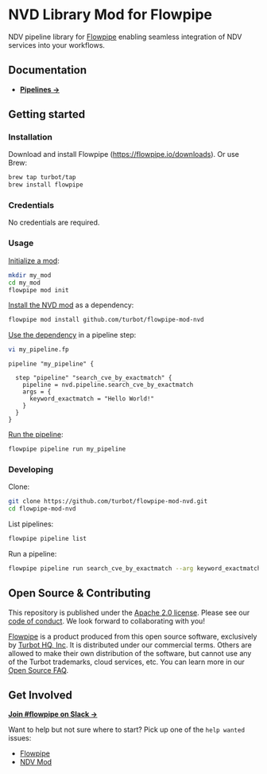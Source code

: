 # NVD Library Mod for Flowpipe

NDV pipeline library for [Flowpipe](https://flowpipe.io) enabling seamless integration of NDV services into your workflows.

## Documentation

- **[Pipelines →](https://hub.flowpipe.io/mods/turbot/nvd/pipelines)**

## Getting started

### Installation

Download and install Flowpipe (https://flowpipe.io/downloads). Or use Brew:

```sh
brew tap turbot/tap
brew install flowpipe
```

### Credentials

No credentials are required.

### Usage

[Initialize a mod](https://flowpipe.io/docs/build/index#initializing-a-mod):

```sh
mkdir my_mod
cd my_mod
flowpipe mod init
```

[Install the NVD mod](https://flowpipe.io/docs/build/mod-dependencies#mod-dependencies) as a dependency:

```sh
flowpipe mod install github.com/turbot/flowpipe-mod-nvd
```

[Use the dependency](https://flowpipe.io/docs/build/write-pipelines/index) in a pipeline step:

```sh
vi my_pipeline.fp
```

```hcl
pipeline "my_pipeline" {

  step "pipeline" "search_cve_by_exactmatch" {
    pipeline = nvd.pipeline.search_cve_by_exactmatch
    args = {
      keyword_exactmatch = "Hello World!"
    }
  }
}
```

[Run the pipeline](https://flowpipe.io/docs/run/pipelines):

```sh
flowpipe pipeline run my_pipeline
```

### Developing

Clone:

```sh
git clone https://github.com/turbot/flowpipe-mod-nvd.git
cd flowpipe-mod-nvd
```

List pipelines:

```sh
flowpipe pipeline list
```

Run a pipeline:

```sh
flowpipe pipeline run search_cve_by_exactmatch --arg keyword_exactmatch="Hello World!"
```

## Open Source & Contributing

This repository is published under the [Apache 2.0 license](https://www.apache.org/licenses/LICENSE-2.0). Please see our [code of conduct](https://github.com/turbot/.github/blob/main/CODE_OF_CONDUCT.md). We look forward to collaborating with you!

[Flowpipe](https://flowpipe.io) is a product produced from this open source software, exclusively by [Turbot HQ, Inc](https://turbot.com). It is distributed under our commercial terms. Others are allowed to make their own distribution of the software, but cannot use any of the Turbot trademarks, cloud services, etc. You can learn more in our [Open Source FAQ](https://turbot.com/open-source).

## Get Involved

**[Join #flowpipe on Slack →](https://flowpipe.io/community/join)**

Want to help but not sure where to start? Pick up one of the `help wanted` issues:

- [Flowpipe](https://github.com/turbot/flowpipe/labels/help%20wanted)
- [NDV Mod](https://github.com/turbot/flowpipe-mod-ndv/labels/help%20wanted)
